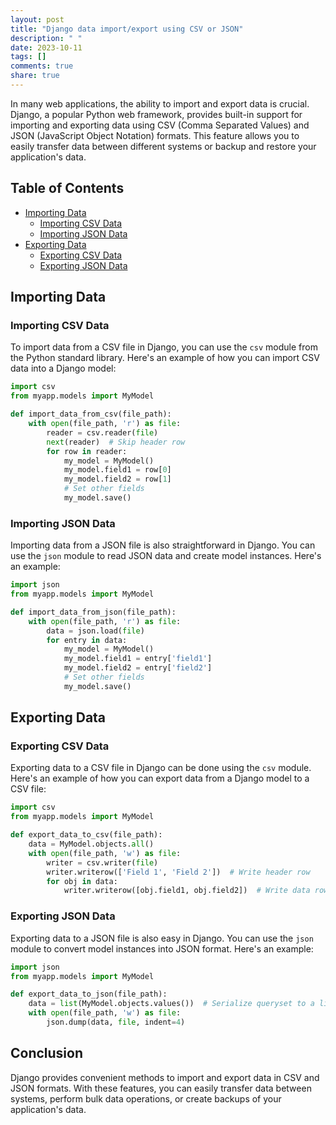 ```yaml
---
layout: post
title: "Django data import/export using CSV or JSON"
description: " "
date: 2023-10-11
tags: []
comments: true
share: true
---
```


In many web applications, the ability to import and export data is crucial. Django, a popular Python web framework, provides built-in support for importing and exporting data using CSV (Comma Separated Values) and JSON (JavaScript Object Notation) formats. This feature allows you to easily transfer data between different systems or backup and restore your application's data.

## Table of Contents
- [Importing Data](#importing-data)
  - [Importing CSV Data](#importing-csv-data)
  - [Importing JSON Data](#importing-json-data)
- [Exporting Data](#exporting-data)
  - [Exporting CSV Data](#exporting-csv-data)
  - [Exporting JSON Data](#exporting-json-data)

## Importing Data

### Importing CSV Data
To import data from a CSV file in Django, you can use the `csv` module from the Python standard library. Here's an example of how you can import CSV data into a Django model:

```python
import csv
from myapp.models import MyModel

def import_data_from_csv(file_path):
    with open(file_path, 'r') as file:
        reader = csv.reader(file)
        next(reader)  # Skip header row
        for row in reader:
            my_model = MyModel()
            my_model.field1 = row[0]
            my_model.field2 = row[1]
            # Set other fields
            my_model.save()
```

### Importing JSON Data
Importing data from a JSON file is also straightforward in Django. You can use the `json` module to read JSON data and create model instances. Here's an example:

```python
import json
from myapp.models import MyModel

def import_data_from_json(file_path):
    with open(file_path, 'r') as file:
        data = json.load(file)
        for entry in data:
            my_model = MyModel()
            my_model.field1 = entry['field1']
            my_model.field2 = entry['field2']
            # Set other fields
            my_model.save()
```

## Exporting Data

### Exporting CSV Data
Exporting data to a CSV file in Django can be done using the `csv` module. Here's an example of how you can export data from a Django model to a CSV file:

```python
import csv
from myapp.models import MyModel

def export_data_to_csv(file_path):
    data = MyModel.objects.all()
    with open(file_path, 'w') as file:
        writer = csv.writer(file)
        writer.writerow(['Field 1', 'Field 2'])  # Write header row
        for obj in data:
            writer.writerow([obj.field1, obj.field2])  # Write data rows
```

### Exporting JSON Data
Exporting data to a JSON file is also easy in Django. You can use the `json` module to convert model instances into JSON format. Here's an example:

```python
import json
from myapp.models import MyModel

def export_data_to_json(file_path):
    data = list(MyModel.objects.values())  # Serialize queryset to a list of dictionaries
    with open(file_path, 'w') as file:
        json.dump(data, file, indent=4)
```

## Conclusion

Django provides convenient methods to import and export data in CSV and JSON formats. With these features, you can easily transfer data between systems, perform bulk data operations, or create backups of your application's data.